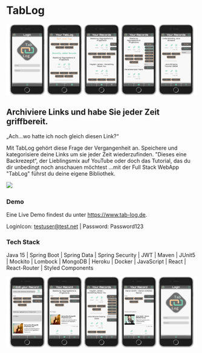 # TabLog

![](TabLog_screen_impressions1.png)

## Archiviere Links und habe Sie jeder Zeit griffbereit.

„Ach…wo hatte ich noch gleich diesen Link?“

Mit TabLog gehört diese Frage der Vergangenheit an. Speichere und kategorisiere deine Links um sie jeder Zeit wiederzufinden. "Dieses eine Backrezept“, der Lieblingsmix auf YouTube oder doch das Tutorial, das du dir unbedingt noch anschauen möchtest 
...mit der Full Stack WebApp "TabLog" führst du deine eigene Bibliothek.

![](TabLogGif_36sek.gif)

### Demo

Eine Live Demo findest du unter https://www.tab-log.de.

LoginIcon: testuser@test.net | Password: Password123

### Tech Stack
Java 15 | Spring Boot | Spring Data | Spring Security | JWT | Maven | JUnit5 | Mockito | Lombock | MongoDB | Heroku | Docker | JavaScript | React | React-Router | Styled Components

![](TabLog_screen_impressions2.png)
